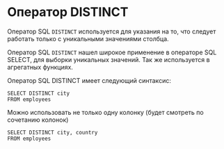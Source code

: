 # Оператор DISTINCT

Оператор SQL `DISTINCT` используется для указания на то, что следует работать только с уникальными значениями столбца.

Оператор SQL `DISTINCT` нашел широкое применение в операторе SQL SELECT, для выборки уникальных значений. Так же используется в агрегатных функциях.

Оператор SQL DISTINCT имеет следующий синтаксис:
```postgresql
SELECT DISTINCT city
FROM employees
```

Можно использовать не только одну колонку (будет смотреть по сочетанию колонок)
```postgresql
SELECT DISTINCT city, country
FROM employees
```
